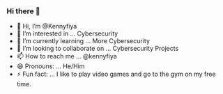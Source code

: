 ### Hi there 👋
- 👋 Hi, I’m @Kennyfiya
- 👀 I’m interested in ... Cybersecurity
- 🌱 I’m currently learning ... More Cybersecurity
- 💞️ I’m looking to collaborate on ... Cybersecurity Projects
- 📫 How to reach me ... @kennyfiya
- 😄 Pronouns: ... He/Him
- ⚡ Fun fact: ... I like to play video games and go to the gym on my free time. 
